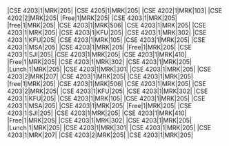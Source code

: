 |CSE 4203|1|MRK|205|
|CSE 4205|1|MRK|205|
|CSE 4202|1|MRK|103|
|CSE 4202|2|MRK|205|
|Free|1|MRK|205|
|CSE 4203|1|MRK|205|
|free|1|MRK|205|
|CSE 4203|1|MRK|506|
|CSE 4203|1|MRK|205|
|CSE 4203|1|MRK|205|
|CSE 4203|1|KFU|205|
|CSE 4203|1|MRK|302|
|CSE 4203|1|KFU|205|
|CSE 4203|1|MRK|105|
|CSE 4203|1|MRK|205|
|CSE 4203|1|MSA|205|
|CSE 4203|1|MRK|205|
|Free|1|MRK|205|
|CSE 4203|1|SJI|205|
|CSE 4203|1|MRK|205|
|CSE 4203|1|MRK|410|
|Free|1|MRK|205|
|CSE 4203|1|MRK|302|
|CSE 4203|1|MRK|205|
|Lunch|1|MRK|205|
|CSE 4203|1|MRK|301|
|CSE 4203|1|MRK|205|
|CSE 4203|2|MRK|207|
|CSE 4203|1|MRK|205|
|CSE 4203|1|MRK|205|
|free|1|MRK|205|
|CSE 4203|1|MRK|506|
|CSE 4203|1|MRK|205|
|CSE 4203|2|MRK|205|
|CSE 4203|1|KFU|205|
|CSE 4203|1|MRK|302|
|CSE 4203|1|KFU|205|
|CSE 4203|1|MRK|105|
|CSE 4203|1|MRK|205|
|CSE 4203|1|MSA|205|
|CSE 4203|1|MRK|205|
|Free|1|MRK|205|
|CSE 4203|1|SJI|205|
|CSE 4203|1|MRK|205|
|CSE 4203|1|MRK|410|
|Free|1|MRK|205|
|CSE 4203|1|MRK|302|
|CSE 4203|1|MRK|205|
|Lunch|1|MRK|205|
|CSE 4203|1|MRK|301|
|CSE 4203|1|MRK|205|
|CSE 4203|1|MRK|207|
|CSE 4203|2|MRK|205|
|CSE 4203|1|MRK|205|